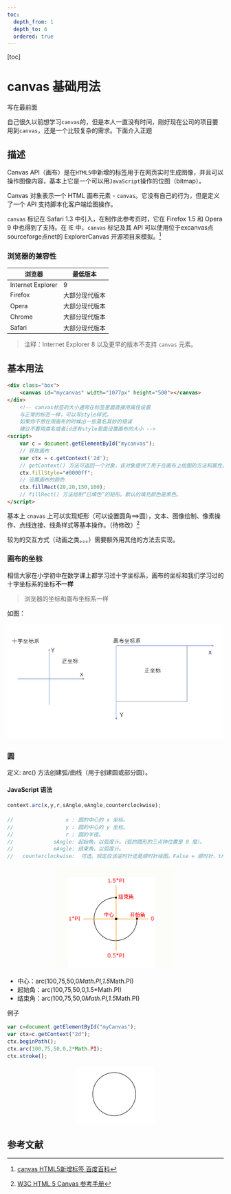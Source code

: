 ```yaml
---
toc:
  depth_from: 1
  depth_to: 6
  ordered: true
---
```


[toc]
# canvas 基础用法

写在最前面

自己很久以前想学习`canvas`的，但是本人一直没有时间，刚好现在公司的项目要用到`canvas`，还是一个比较复杂的需求。下面介入正题

## 描述

Canvas API（画布）是在`HTML5`中新增的标签用于在网页实时生成图像，并且可以操作图像内容，基本上它是一个可以用`JavaScript`操作的位图（bitmap）。

Canvas 对象表示一个 HTML 画布元素 - `canvas`。它没有自己的行为，但是定义了一个 API 支持脚本化客户端绘图操作。

`canvas` 标记在 Safari 1.3 中引入，在制作此参考页时，它在 Firefox 1.5 和 Opera 9 中也得到了支持。在 IE 中，`canvas` 标记及其 API 可以使用位于excanvas点sourceforge点net的 ExplorerCanvas 开源项目来模拟。[^1]

### 浏览器的兼容性

| 浏览器 | 最低版本 |
| -- | --|
|Internet Explorer| 9 |
|Firefox| 大部分现代版本|
|Opera| 大部分现代版本|
|Chrome| 大部分现代版本|
|Safari| 大部分现代版本|

> 注释：Internet Explorer 8 以及更早的版本不支持 `canvas` 元素。

## 基本用法

```html {.line-numbers}
<div class="box">
    <canvas id="mycanvas" width="1077px" height="500"></canvas>
</div>
    <!-- canvas标签的大小通常在标签里面直接用属性设置
    与正常的标签一样，可以写style样式。
    如果你不想在用画布的时候出一些莫名其妙的错误
    建议不要用类名或者id还有style里面设置画布的大小 -->
<script>
    var c = document.getElementById("mycanvas");
    // 获取画布
    var ctx = c.getContext('2d');
    // getContext() 方法可返回一个对象，该对象提供了用于在画布上绘图的方法和属性。 2d作为现写阶段唯一的参数（2019-07-26）
    ctx.fillStyle="#0000ff";
    // 设置画布的颜色
    ctx.fillRect(20,20,150,100);
    // fillRect() 方法绘制“已填色”的矩形。默认的填充颜色是黑色。
</script>
```

基本上 `cnavas` 上可以实现矩形（可以设置圆角==>圆），文本、图像绘制、像素操作、点线连接、线条样式等基本操作。（待修改）[^2]

较为的交互方式（动画之类。。。）需要额外用其他的方法去实现。

### 画布的坐标

相信大家在小学初中在数学课上都学习过十字坐标系，画布的坐标和我们学习过的十字坐标系的坐标**不一样**

> 浏览器的坐标和画布坐标系一样

如图：
<div align=center><img src="/canvas文档图片/十字坐标系与画布坐标系的区别.png" alt="十字坐标系与画布坐标系的区别"/></div>

### 圆

定义: arc() 方法创建弧/曲线（用于创建圆或部分圆）。

#### JavaScript 语法

```JavaScript {.line-numbers}
context.arc(x,y,r,sAngle,eAngle,counterclockwise);

//                 x : 圆的中心的 x 坐标。
//                 y : 圆的中心的 y 坐标。
//                 r : 圆的半径。
//             sAngle: 起始角，以弧度计。（弧的圆形的三点钟位置是 0 度）。
//             eAngle: 结束角，以弧度计。
//   counterclockwise:	可选。规定应该逆时针还是顺时针绘图。False = 顺时针，true = 逆时针。
```

<div align=center><img src="/canvas文档图片/arc.png" alt="arc"/></div>

- 中心：arc(100,75,50,0*Math.PI,1.5*Math.PI)
- 起始角：arc(100,75,50,0,1.5*Math.PI)
- 结束角：arc(100,75,50,0*Math.PI,1.5*Math.PI)

例子
``` JavaScript {.line-numbers}
var c=document.getElementById("myCanvas");
var ctx=c.getContext("2d");
ctx.beginPath();
ctx.arc(100,75,50,0,2*Math.PI);
ctx.stroke();
```

<div align=center><img src="/canvas文档图片/圆demo.png" alt="圆demo"/></div>


## 参考文献

[^1]: [canvas HTML5新增标签 百度百科](https://baike.baidu.com/item/canvas/16416421#viewPageContent)

[^2]: [W3C HTML 5 Canvas 参考手册](http://www.w3school.com.cn/tags/html_ref_canvas.asp)